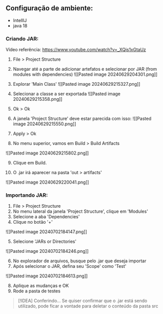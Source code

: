 ## Configuração de ambiente:

- IntellIJ
- java 18

### Criando JAR:

Vídeo referência: https://www.youtube.com/watch?v=_XQjs1xGtaUz

1. File > Project Structure

2. Navegar até a parte de adicionar artefatos e selecionar por JAR (from modules with dependencies)
![[Pasted image 20240629204301.png]]

3. Explorar 'Main Class'
![[Pasted image 20240629215327.png]]

4. Selecionar a classe a ser exportada
![[Pasted image 20240629215358.png]]

5. Ok > Ok

6. A janela 'Project Structure' deve estar parecida com isso:
![[Pasted image 20240629215550.png]]

7. Apply > Ok

8. No menu superior, vamos em Build > Build Artifacts

![[Pasted image 20240629215802.png]]

9. Clique em Build.

10. O .jar irá aparecer na pasta 'out > artifacts'

![[Pasted image 20240629220041.png]]

### Importando JAR:

1. File > Project Structure
2. No menu lateral da janela 'Project Structure', clique em 'Modules'
3. Selecione a aba 'Dependencies'
4. Clique no botão '+'

![[Pasted image 20240702184147.png]]

5. Selecione 'JARs or Directories' 

![[Pasted image 20240702184246.png]]

6. No explorador de arquivos, busque pelo .jar que deseja importar
7. Após selecionar o JAR, defina seu 'Scope' como 'Test'

![[Pasted image 20240702184613.png]]

8. Aplique as mudanças e OK
9. Rode a pasta de testes

>[!IDEA] Conferindo...
> Se quiser confirmar que o .jar está sendo utilizado, pode ficar a vontade para deletar o conteúdo da pasta src